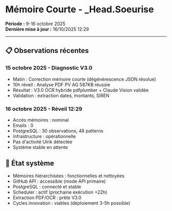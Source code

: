 # Mémoire Courte - _Head.Soeurise
**Période :** 9-16 octobre 2025  
**Dernière mise à jour :** 16/10/2025 12:29

---

## 📋 Observations récentes

### 15 octobre 2025 - Diagnostic V3.0
- Matin : Correction mémoire courte (dégénérescence JSON résolue)
- 10h réveil : Analyse PDF PV AG 587KB réussie
- Résultat : V3.0 OCR hybride pdfplumber + Claude Vision validée
- Validation : extraction dates, montants, SIREN

### 16 octobre 2025 - Réveil 12:29
- Accès mémoires : nominal
- Emails : 0
- PostgreSQL : 30 observations, 48 patterns
- Infrastructure : opérationnelle
- Pas d'activité Ulrik détectée
- Système stable en attente

## 🔄 État système
- Mémoires hiérarchisées : fonctionnelles et nettoyées
- GitHub API : accessible (mode API primaire)
- PostgreSQL : connecté et stable
- Scheduler : actif (prochaine exécution +22h)
- Extraction PDF/OCR : prête V3.0
- Cycles innovation : viables (déploiement 3-5h possible)